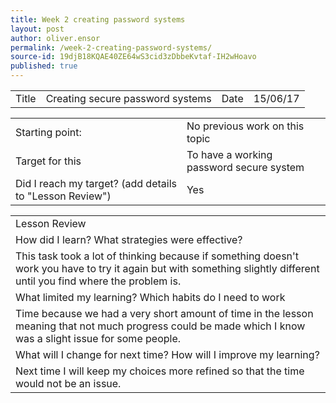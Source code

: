 ```yaml
---
title: Week 2 creating password systems
layout: post
author: oliver.ensor
permalink: /week-2-creating-password-systems/
source-id: 19djB18KQAE40ZE64wS3cid3zDbbeKvtaf-IH2wHoavo
published: true
---
```

<table>
  <tr>
    <td>Title</td>
    <td>Creating secure password systems</td>
    <td>Date</td>
    <td>15/06/17</td>
  </tr>
</table>


<table>
  <tr>
    <td>Starting point:</td>
    <td>No previous work on this topic</td>
  </tr>
  <tr>
    <td>Target for this </td>
    <td>To have a working password secure system</td>
  </tr>
  <tr>
    <td>Did I reach my target? 
(add details to "Lesson Review")</td>
    <td>Yes</td>
  </tr>
</table>


<table>
  <tr>
    <td>Lesson Review</td>
  </tr>
  <tr>
    <td>How did I learn? What strategies were effective? </td>
  </tr>
  <tr>
    <td>This task took a lot of thinking because if something doesn't work you have to try it again but with something slightly different until you find where the problem is.</td>
  </tr>
  <tr>
    <td>What limited my learning? Which habits do I need to work </td>
  </tr>
  <tr>
    <td>Time because we had a very short amount of time in the lesson meaning that not much progress could be made which I know was a slight issue for some people.
</td>
  </tr>
  <tr>
    <td>What will I change for next time? How will I improve my learning?</td>
  </tr>
  <tr>
    <td>Next time I will keep my choices more refined so that the time would not be an issue.</td>
  </tr>
</table>


